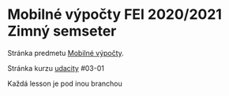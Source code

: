 # Mobilné výpočty FEI 2020/2021 Zimný semseter

Stránka predmetu [Mobilné výpočty](http://android.mpage.sk/). 

Stránka kurzu [udacity](https://www.udacity.com/course/developing-android-apps-with-kotlin--ud9012) #03-01

Každá lesson je pod inou branchou
